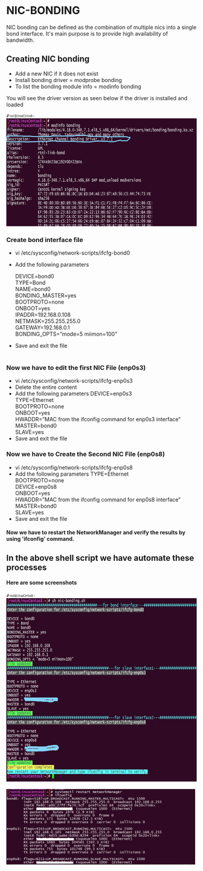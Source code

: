 
# NIC-BONDING

NIC bonding can be defined as the combination of multiple nics into a single bond interface.
It's main purpose is to provide high availability of bandwidth.


## Creating NIC bonding

- Add a new NIC if it does not exist
- Install bonding driver = modprobe bonding
- To list the bonding module info = modinfo bonding

You will see the driver version as seen below if the driver is installed and loaded

<img src="https://github.com/Dibyendu-sk/NIC-BONDING/blob/main/InkedCapture4_LI.jpg" width="600" height="300" />

### Create bond interface file
- vi /etc/sysconfig/network-scripts/ifcfg-bond0
- Add the following parameters

    DEVICE=bond0<br />
    TYPE=Bond<br />
    NAME=bond0<br />
    BONDING_MASTER=yes<br />
    BOOTPROTO=none<br />
    ONBOOT=yes<br />
    IPADDR=192.168.0.108<br />
    NETMASK=255.255.255.0<br />
    GATEWAY=192.168.0.1<br />
    BONDING_OPTS=”mode=5 miimon=100”
- Save and exit the file
<br /><br />

### Now we have to edit the first NIC File (enp0s3)
- vi /etc/sysconfig/network-scripts/ifcfg-enp0s3
- Delete the entire content
- Add the following parameters
    DEVICE=enp0s3<br />
    TYPE=Ethernet<br />
    BOOTPROTO=none<br />
    ONBOOT=yes<br />
    HWADDR=”MAC from the ifconfig command for enp0s3 interface”<br />
    MASTER=bond0<br />
    SLAVE=yes<br />
- Save and exit the file<br />

### Now we have to Create the Second NIC File (enp0s8)
- vi /etc/sysconfig/network-scripts/ifcfg-enp0s8
- Add the following parameters
    TYPE=Ethernet<br />
    BOOTPROTO=none<br />
    DEVICE=enp0s8<br />
    ONBOOT=yes<br />
    HWADDR=”MAC from the ifconfig command for enp0s8 interface”<br />
    MASTER=bond0<br />
    SLAVE=yes<br />
- Save and exit the file<br />

#### Now we have to restart the NetworkManager and verify the results by using 'ifconfig' command.

## In the above shell script we have automate these processes
#### Here are some screenshots

<img src="https://github.com/Dibyendu-sk/NIC-BONDING/blob/main/InkedCapture2_LI.jpg" width="800" height="500" />
<br /><br />

<img src="https://github.com/Dibyendu-sk/NIC-BONDING/blob/main/Capture3.PNG" width="500" height="200" />




